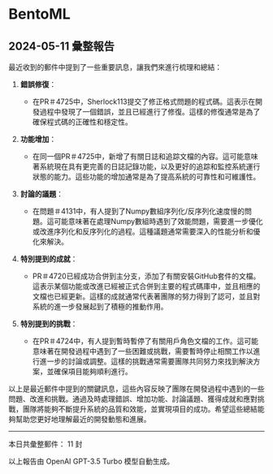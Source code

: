 # BentoML

## 2024-05-11 彙整報告

最近收到的郵件中提到了一些重要訊息，讓我們來進行梳理和總結：



1. **錯誤修復**：

   - 在PR＃4725中，Sherlock113提交了修正格式問題的程式碼。這表示在開發過程中發現了一個錯誤，並且已經進行了修復。這樣的修復通常是為了確保程式碼的正確性和穩定性。



2. **功能增加**：

   - 在同一個PR＃4725中，新增了有關日誌和追踪文檔的內容。這可能意味著系統現在具有更完善的日誌記錄功能，以及更好的追踪和監控系統運行狀態的能力。這些功能的增加通常是為了提高系統的可靠性和可維護性。



3. **討論的議題**：

   - 在問題＃4131中，有人提到了Numpy數組序列化/反序列化速度慢的問題。這可能意味著在處理Numpy數組時遇到了效能問題，需要進一步優化或改進序列化和反序列化的過程。這種議題通常需要深入的性能分析和優化來解決。



4. **特別提到的成就**：

   - PR＃4720已經成功合併到主分支，添加了有關安裝GitHub套件的文檔。這表示某個功能或改進已經被正式合併到主要的程式碼庫中，並且相應的文檔也已經更新。這樣的成就通常代表著團隊的努力得到了認可，並且對系統的進一步發展起到了積極的推動作用。



5. **特別提到的挑戰**：

   - 在PR＃4724中，有人提到暫時暫停了有關用戶角色文檔的工作。這可能意味著在開發過程中遇到了一些困難或挑戰，需要暫時停止相關工作以進行進一步的討論或調整。這樣的挑戰通常需要團隊共同努力來找到解決方案，並確保項目能夠順利進行。



以上是最近郵件中提到的關鍵訊息，這些內容反映了團隊在開發過程中遇到的一些問題、改進和挑戰。通過及時處理錯誤、增加功能、討論議題、獲得成就和應對挑戰，團隊將能夠不斷提升系統的品質和效能，並實現項目的成功。希望這些總結能夠幫助您更好地理解最近的開發動態和進展。



---



本日共彙整郵件： 11 封



以上報告由 OpenAI GPT-3.5 Turbo 模型自動生成。